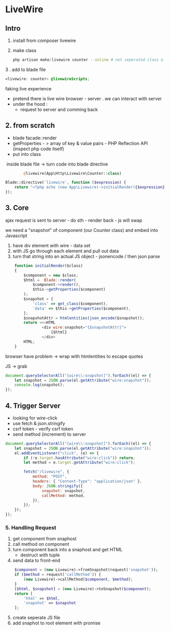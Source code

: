 # LiveWire

## Intro

1. install from composer livewire

2. make class

    ```bash
    php artisan make:livewire counter --inline # not seperated class & blade
    ```

3 . add to blade file

```css
<livewire: counter> @livewireScripts;
```

faking live experience

-   pretend there is live wire browser - server . we can interact with server
-   under the hood :
    -   request to server and comming back

## 2. from scratch

-   blade facade::render
-   getProperties - > array of key & value pairs - PHP Reflection API (inspect php code itself)
-   put into class

​ inside blade file -> turn code into blade directive

```php
        @livewire(App\Http\Livewire\Counter::class)
```

```php
Blade::directive('livewire', function ($expression) {
    return "<?php echo (new App\Livewire)->initialRender({$expression});?>";
});

```

## 3. Core

ajax request is sent to server - do sth - render back - js will swap

we need a "snapshot" of component (our Counter class) and embed into Javascript

1. have div element with wire - data set
2. with JS go through each element and pull out data
3. turn that string into an actual JS object - jsonencode / then json parse

```js
    function initialRender($class)
    {
        $component = new $class;
        $html =  Blade::render(
            $component->render(),
            $this->getProperties($component)
        );
        $snapshot = [
            'class' => get_class($component),
            'data' => $this->getProperties($component),
        ];
        $snapshotAttr = htmlentities(json_encode($snapshot));
        return <<<HTML
                <div wire:snapshot="{$snapshotAttr}">
                    {$html}
                </div>
        HTML;
    }
```

browser have problem -> wrap with htmlentities to escape quotes

JS -> grab

```js
document.querySelectorAll("[wire\\:snapshot]").forEach((el) => {
    let snapshot = JSON.parse(el.getAttribute("wire:snapshot"));
    console.log(snapshot);
});
```

## 4. Trigger Server

-   looking for wire-click
-   use fetch & json.stringify
-   csrf token - verify csrf token
-   send method (increment) to server

```js
document.querySelectorAll("[wire\\:snapshot]").forEach((el) => {
    let snapshot = JSON.parse(el.getAttribute("wire:snapshot"));
    el.addEventListener("click", (e) => {
        if (!e.target.hasAttribute("wire:click")) return;
        let method = e.target.getAttribute("wire:click");

        fetch("/livewire", {
            method: "POST",
            headers: { "Content-Type": "application/json" },
            body: JSON.stringify({
                snapshot: snapshot,
                callMethod: method,
            }),
        });
    });
});
```

### 5. Handling Request

1. get component from snaphost
2. call method on component
3. turn component back into a snaphost and get HTML
    - destruct with tuple
4. send data to front-end

```php
    $component = (new Livewire)->fromSnapshot(request('snapshot'));
    if ($method = request('callMethod')) {
        (new Livewire)->callMethod($component, $method);
    }
    [$html, $snapshot] = (new Livewire)->toSnapshot($component);
    return [
        'html' => $html,
        'snapshot' => $snapshot
    ];
```

5. create seperate JS file
6. add snaphot to root element with promise
